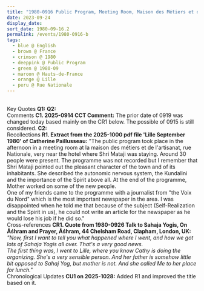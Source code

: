 ```yaml
---
title: "1980-0916 Public Program, Meeting Room, Maison des Métiers et de l'Artisanat, Rue Nationale, Lille, Hauts-de-France, France"
date: 2023-09-24
display_date: 
sort_date: 1980-09-16.2
permalink: /events/1980-0916-b
tags:
  - blue @ English
  - brown @ France
  - crimson @ 1980
  - deeppink @ Public Program
  - green @ 1980-09
  - maroon @ Hauts-de-France
  - orange @ Lille
  - peru @ Rue Nationale
---
```


<br>

<wave-list>
  <list-title color="DarkSeaGreen" width="55">Key Quotes</list-title>
  <list-item color="BlanchedAlmond" width="280"><b>Q1:</b> <i></i></list-item>
  <list-item color="Lavender" width="280"><b>Q2:</b> <i></i></list-item>
</wave-list>

<br>

<wave-list>
  <list-title color="DarkSeaGreen" width="55">Comments</list-title>
  <list-item color="BlanchedAlmond" width="280"><b>C1. 2025-0914 CCT Comment:</b> The prior date of 0919 was changed today based mainly on the CR1 below. The possible of 0915 is still considered.</list-item>
  <list-item color="Lavender" width="280"><b>C2:</b> <i></i></list-item>
</wave-list>

<br>

<wave-list>
  <list-title color="DarkSeaGreen" width="65"> Recollections</list-title>
  <list-item color="BlanchedAlmond" width="280"><b>R1. Extract from the 2025-1000 pdf file 'Lille September 1980' of Catherine Paillusseau:</b> "The public program took place in the afternoon in a meeting room at la maison des métiers et de l'artisanat, rue Nationale, very near the hotel where Shri Mataji was staying. Around 30 people were present. The programme was not recorded but I remember that Shri Mataji pointed out the pleasant character of the town and of its inhabitants. She described the autonomic nervous system, the Kundalini and the importance of the Spirit above all. At the end of the programme, Mother worked on some of the new people.<br>
One of my friends came to the programme with a journalist from "the Voix du Nord" which is the most important newspaper in the area. I was disappointed when he told me that because of the subject (Self-Realization and the Spirit in us), he could not write an article for the newspaper as he would lose his job if he did so."</list-item>    
</wave-list>

<br>

<wave-list>
  <list-title color="DarkSeaGreen" width="80">Cross-references</list-title>
  <list-item color="BlanchedAlmond" width="280"><b>CR1. Quote from 1980-0926 Talk to Sahaja Yogis, On Āśhram and Prayer, Āśhram, 44 Chelsham Road, Clapham, London, UK:</b> <i>"Now, first I want to tell you what happened where I went, and how we got lots of Sahaja Yogis all over. That's a very good news.<br>
The first thing was, I went to Lille, where you know Cathy is doing the organizing. She's a very sensible person. And her father is somehow little bit opposed to Sahaj Yog, but mother is not. And she called Me to her place for lunch."</i></list-item>
</wave-list>

<br>

<wave-list>
  <list-title color="DarkSeaGreen" width="110">Chronological Updates</list-title>
  <list-item color="BlanchedAlmond"  width="280"><b>CU1 on 2025-1028:</b> Added R1 and improved the title based on it.</list-item>
</wave-list>